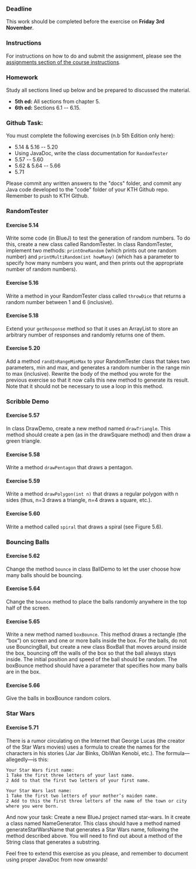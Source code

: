 ### Deadline
This work should be completed before the exercise on **Friday 3rd November**.

### Instructions
For instructions on how to do and submit the assignment, please see the
[assignments section of the course instructions](https://gits-15.sys.kth.se/inda-17/course-instructions#assignments).

### Homework
Study all sections lined up below and be prepared to discussed the material.

* **5th ed:** All sections from chapter 5.
* **6th ed:** Sections 6.1 -- 6.15.

### Github Task:
You must complete the following exercises (n.b 5th Edition only here):

- 5.14 & 5.16 -- 5.20
- Using JavaDoc, write the class documentation for `RandomTester`
- 5.57 -- 5.60
- 5.62 & 5.64 -- 5.66
- 5.71

Please commit any written answers to the "docs" folder, and commit any Java code developed to the "code" folder of your KTH Github repo. Remember to push to KTH Github.

### RandomTester

#### Exercise 5.14
Write some code (in BlueJ) to test the generation of random numbers. To do this, create a new class called RandomTester. In class RandomTester, implement two methods: `printOneRandom` (which prints out one random number) and `printMultiRandom(int howMany)` (which has a parameter to specify how many numbers you want, and then prints out the appropriate number of random numbers).

#### Exercise 5.16
Write a method in your RandomTester class called `throwDice` that returns a random number between 1 and 6 (inclusive).

#### Exercise 5.18
Extend your `getResponse` method so that it uses an ArrayList to store an arbitrary number of responses and randomly returns one of them.

#### Exercise 5.20
Add a method `randInRangeMinMax` to your RandomTester class that takes two parameters, min and max, and generates a random number in the range min to max (inclusive). Rewrite the body of the method you wrote for the previous exercise so that it now calls this new method to generate its result. Note that it should not be necessary to use a loop in this method.

### Scribble Demo

#### Exercise 5.57
In class DrawDemo, create a new method named `drawTriangle`. This method should create a pen (as in the drawSquare method) and then draw a green triangle.

#### Exercise 5.58
Write a method `drawPentagon` that draws a pentagon.

#### Exercise 5.59
Write a method `drawPolygon(int n)` that draws a regular polygon with n sides (thus, n=3 draws a triangle, n=4 draws a square, etc.).

#### Exercise 5.60
Write a method called `spiral` that draws a spiral (see Figure 5.6).

### Bouncing Balls

#### Exercise 5.62
Change the method `bounce` in class BallDemo to let the user choose how many balls should be bouncing.

#### Exercise 5.64
Change the `bounce` method to place the balls randomly anywhere in the top half of the screen.

#### Exercise 5.65
Write a new method named `boxBounce`. This method draws a rectangle (the “box”) on screen and one or more balls inside the box. For the balls, do not use BouncingBall, but create a new class BoxBall that moves around inside the box, bouncing off the walls of the box so that the ball always stays inside. The initial position and speed of the ball should be random. The boxBounce method should have a parameter that specifies how many balls are in the box.

#### Exercise 5.66
Give the balls in boxBounce random colors.

### Star Wars

#### Exercise 5.71
There is a rumor circulating on the Internet that George Lucas (the creator of the Star Wars movies) uses a formula to create the names for the characters in his stories (Jar Jar Binks, ObiWan Kenobi, etc.). The formula—allegedly—is this:

```
Your Star Wars first name:
1 Take the first three letters of your last name.
2 Add to that the first two letters of your first name.

Your Star Wars last name:
1 Take the first two letters of your mother’s maiden name.
2 Add to this the first three letters of the name of the town or city where you were born.
```

And now your task: Create a new BlueJ project named star-wars. In it create a class named NameGenerator. This class should have a method named generateStarWarsName that generates a Star Wars name, following the method described above. You will need to find out about a method of the String class that generates a substring.

Feel free to extend this exercise as you please, and remember to document using proper JavaDoc from now onwards!
